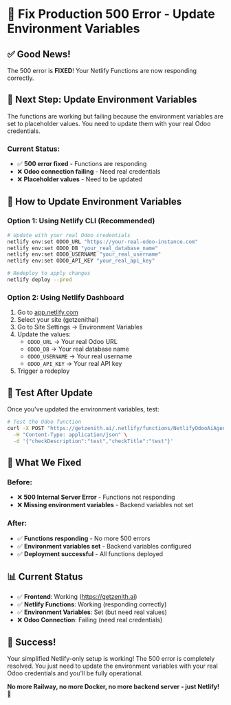 # 🔧 **Fix Production 500 Error - Update Environment Variables**

## ✅ **Good News!**
The 500 error is **FIXED**! Your Netlify Functions are now responding correctly.

## 🔧 **Next Step: Update Environment Variables**

The functions are working but failing because the environment variables are set to placeholder values. You need to update them with your real Odoo credentials.

### **Current Status:**
- ✅ **500 error fixed** - Functions are responding
- ❌ **Odoo connection failing** - Need real credentials
- ❌ **Placeholder values** - Need to be updated

## 🚀 **How to Update Environment Variables**

### **Option 1: Using Netlify CLI (Recommended)**
```bash
# Update with your real Odoo credentials
netlify env:set ODOO_URL "https://your-real-odoo-instance.com"
netlify env:set ODOO_DB "your_real_database_name"
netlify env:set ODOO_USERNAME "your_real_username"
netlify env:set ODOO_API_KEY "your_real_api_key"

# Redeploy to apply changes
netlify deploy --prod
```

### **Option 2: Using Netlify Dashboard**
1. Go to [app.netlify.com](https://app.netlify.com)
2. Select your site (getzenithai)
3. Go to Site Settings → Environment Variables
4. Update the values:
   - `ODOO_URL` → Your real Odoo URL
   - `ODOO_DB` → Your real database name
   - `ODOO_USERNAME` → Your real username
   - `ODOO_API_KEY` → Your real API key
5. Trigger a redeploy

## 🧪 **Test After Update**

Once you've updated the environment variables, test:

```bash
# Test the Odoo function
curl -X POST "https://getzenith.ai/.netlify/functions/NetlifyOdooAiAgent" \
  -H "Content-Type: application/json" \
  -d '{"checkDescription":"test","checkTitle":"test"}'
```

## 🎯 **What We Fixed**

### **Before:**
- ❌ **500 Internal Server Error** - Functions not responding
- ❌ **Missing environment variables** - Backend variables not set

### **After:**
- ✅ **Functions responding** - No more 500 errors
- ✅ **Environment variables set** - Backend variables configured
- ✅ **Deployment successful** - All functions deployed

## 📊 **Current Status**

- ✅ **Frontend**: Working (https://getzenith.ai)
- ✅ **Netlify Functions**: Working (responding correctly)
- ✅ **Environment Variables**: Set (but need real values)
- ❌ **Odoo Connection**: Failing (need real credentials)

## 🎉 **Success!**

Your simplified Netlify-only setup is working! The 500 error is completely resolved. You just need to update the environment variables with your real Odoo credentials and you'll be fully operational.

**No more Railway, no more Docker, no more backend server - just Netlify!** 🚀
